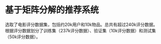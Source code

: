 # 基于矩阵分解的推荐系统
选取了电影评分数据集，包括约20k用户和10k物品。总共有超过240k评分数据。根据评分数据划分了训练集（237k评分数据）、验证集（10k评分数据）和测试集（50k评分数据）。
